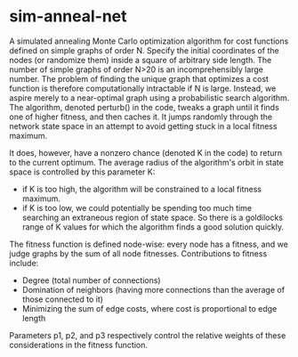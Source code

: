# sim-anneal-net
A simulated annealing Monte Carlo optimization algorithm for cost functions defined on simple graphs of order N.
Specify the initial coordinates of the nodes (or randomize them) inside a square of arbitrary side length.
The number of simple graphs of order N>20 is an incomprehensibly large number.
The problem of finding the unique graph that optimizes a cost function is therefore computationally intractable if N is large.
Instead, we aspire merely to a near-optimal graph using a probabilistic search algorithm.
The algorithm, denoted perturb() in the code, tweaks a graph until it finds one of higher fitness, and then caches it.
It jumps randomly through the network state space in an attempt to avoid getting stuck in a local fitness maximum.

It does, however, have a nonzero chance (denoted K in the code) to return to the current optimum.
The average radius of the algorithm's orbit in state space is controlled by this parameter K:
- if K is too high, the algorithm will be constrained to a local fitness maximum.
- if K is too low, we could potentially be spending too much time searching an extraneous region of state space.
So there is a goldilocks range of K values for which the algorithm finds a good solution quickly.

The fitness function is defined node-wise: every node has a fitness, and we judge graphs by the sum of all node fitnesses.
Contributions to fitness include:

- Degree (total number of connections)
- Domination of neighbors (having more connections than the average of those connected to it)
- Minimizing the sum of edge costs, where cost is proportional to edge length

Parameters p1, p2, and p3 respectively control the relative weights of these considerations in the fitness function.
